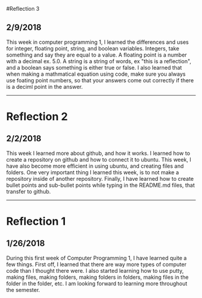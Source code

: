 #Reflection 3
## 2/9/2018
This week in computer programming 1, I learned the differences and uses for integer, floating point, string, and boolean variables.  Integers, take something and say they are equal to a value.  A floating point is a number with a decimal ex. 5.0.  A string is a string of words, ex "this is a reflection", and a boolean says something is either true or false.  I also learned that when making a mathmatical equation using code, make sure you always use foating point numbers, so that your answers come out correctly if there is a deciml point in the answer.  

---

# Reflection 2
## 2/2/2018
This week I learned more about github, and how it works.  I learned how to create a repository on github and how to connect it to ubuntu.  This week, I have also become more efficient in using ubuntu, and creating files and folders.  One very important thing I learned this week, is to not make a repository inside of another repository.  Finally, I have learned how to create bullet points and sub-bullet points while typing in the README.md files, that transfer to github.  

---

# Reflection 1
## 1/26/2018
During this first week of Computer Programming 1, I have learned quite a few things. First off, I learned that there are way more types of computer code than I thought there were. I also started learning how to use putty, making files, making folders, making folders in folders, making files in the folder in the folder, etc. I am looking forward to learning more throughout the semester.


